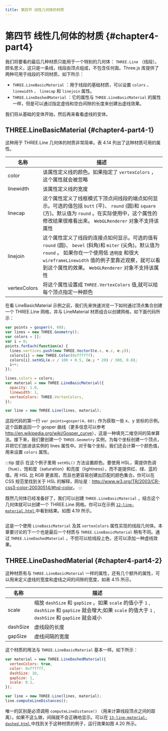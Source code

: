 ```yaml
---
title: 第四节 线性几何体的材质
---
```

# 第四节 线性几何体的材质 {#chapter4-part4}

我们将要看的最后几种材质只能用于一个特别的几何体： `THREE.Line` （线段）。顾名思义，这只是一条线，线段由顶点组成，不包含任何面。Three.js 库提供了两种可用于线段的不同材质，如下所示：

* `THREE.LineBasicMaterial` ：用于线段的基础材质，可以设置 `colors` 、 `linewidth` 、 `linecap` 和 `linejoin` 属性。
* `THREE.LineDashedMaterial` ：它的属性与 `THREE.LineBasicMaterial` 的属性一样，但是可以通过指定虚线和空白间隙的长度来创建出虚线效果。

我们将从基础的变体开始，然后再来看看虚线的变体。

## THREE.LineBasicMaterial {#chapter4-part4-1}

这种用于 THREE.Line 几何体的材质非常简单。表 4.14 列出了这种材质可用的属性。

| 名称 | 描述 |
| --- | --- |
| color | 该属性定义线的颜色。如果指定了 `vertexColors` ，这个属性就会被忽略 |
| linewidth | 该属性定义线的宽度 |
| linecap | 这个属性定义了线框模式下顶点间线段的端点如何显示。可选的值包括 `butt` (平)、 `round` (圆)和 `square` (方)。默认值为 `round` 。在实际使用中，这个属性的修改结果很难看出来。 `WebGLRenderer` 对象不支持该属性 |
| linejoin | 这个属性定义了线段的连接点如何显示。可选的值有 `round` (圆)、 `bevel` (斜角)和 `miter` (尖角)。默认值为 `round` 。 如果你在一个使用低 `透明度` 和很大 `wireframeLinewidth` 值的例子里靠近观察，就可以看到这个属性的效果。 `WebGLRenderer` 对象不支持该属性 |
| vertexColors | 将这个属性设置成 `THREE.VertexColors` 值,就可以给每个顶点指定一种颜色 |

在看 LineBasicMaterial 示例之前，我们先来快速浏览一下如何通过顶点集合创建一个 THREE.Line 网格，并与 LineMaterial 材质组合以创建网格，如下面代码所示：

```js
var points = gosper(4, 60);
var lines = new THREE.Geometry();
var colors = [];
var i = 0;
points.forEach(function(e) {
  lines.vertices.push(new THREE.Vector3(e.x, e.z, e.y));
  colors[i] = new THREE.Color(0xffffff);
  colors[i].setHSL(e.x / 100 + 0.5, (e.y * 20) / 300, 0.8);
  i++;
});

lines.colors = colors;
var material = new THREE.LineBasicMaterial({
  opacity: 1.0,
  linewidth: 1,
  vertexColors: THREE.VertexColors,
});

var line = new THREE.Line(lines, material);
```

这段代码的第一行 `var points=gosper(4，60);` 作为获取一些 x、y 坐标的示例。这个函数返回一个 gosper 曲线（更多信息可以参考<http://en.wikipedia.org/wiki/Gosper_curve>），这是一种填充二维空间的简单算法。接下来，我们要创建一个 `THREE.Geometry` 实例，为每个坐标创建一个顶点，并把它们放进该实例的 lines 属性中。对于每个坐标，我们还会计算一个颜色值，用来设置 `colors` 属性。

:::tip 提示
在这个例子里用 `setHSL()` 方法设置颜色。要使用 HSL，需提供色调（hue）、饱和度（saturation）和亮度（lightness），而不是提供红、绿、蓝的值。用 HSL 比 RGB 更直观，而且也更容易创建出匹配的颜色集合。你可以在 CSS 规范里找到关于 HSL 的解释，网址是：<http://www.w3.org/TR/2003/CR-css3-color-20030514/#hsl-color>。
:::

既然几何体已经准备好了，我们可以创建 `THREE.LineBasicMaterial` ，结合这个几何体就可以创建一个 THREE.Line 网格。你可以在示例 [ `12-line-material.html` ](/example/chapter4/12-line-material) 中看到结果。如图 4.19 所示。

<Image :index="19" />

这是一个使用 `LineBasicMaterial` 及其 `vertexColors` 属性实现的线段几何体。本章要讨论的下一个也是最后一个材质与 `THREE.LineBasicMaterial` 稍有不同。通过 `THREE.LineDashedMaterial` ，不但可以给线段上色，还可以添加一种虚线效果。

## THREE.LineDashedMaterial {#chapter4-part4-2}

这种材质有与 `THREE.LineBasicMaterial` 一样的属性，还有几个额外的属性，可以用来定义虚线的宽度和虚线之间的间隙的宽度，如表 4.15 所示。

| 名称 | 描述 |
| --- | --- |
| scale | 缩放 `dashSize` 和 `gapSize` 。如果 `scale` 的值小于 `1` , `dashSize` 和 `gapSize` 就会增大;如果 `scale` 的值大于 `1` , `dashSize` 和 `gapSize` 就会减小 |
| dashSize | 虚线段的长度 |
| gapSize | 虚线间隔的宽度 |

这个材质的用法与 `THREE.LineBasicMaterial` 基本一样。如下所示：

```js
var material = new THREE.LineDashedMaterial({
  vertexColors: true,
  color: 0xffffff,
  dashSize: 10,
  gapSize: 1,
  scale: 0.1,
});

var line = new THREE.Line(lines, material);
line.computeLineDistances();
```

唯一的区别是必须调用 `computeLineDistance()` （用来计算线段顶点之间的距离）。如果不这么做，间隔就不会正确地显示。可以在 [ `13-line-material-dashed.html` ](/example/chapter4/13-line-material-dashed) 中找到关于这种材质的例子，运行效果如图 4.20 所示。

<Image :index="20" />
